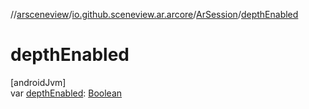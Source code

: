 //[arsceneview](../../../index.md)/[io.github.sceneview.ar.arcore](../index.md)/[ArSession](index.md)/[depthEnabled](depth-enabled.md)

# depthEnabled

[androidJvm]\
var [depthEnabled](depth-enabled.md): [Boolean](https://kotlinlang.org/api/latest/jvm/stdlib/kotlin/-boolean/index.html)
